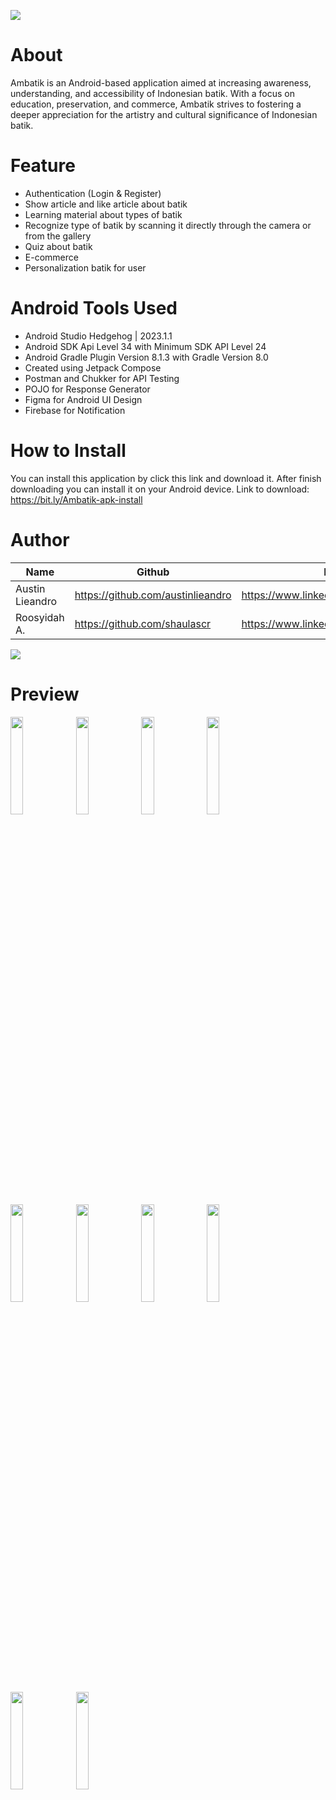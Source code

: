 <p>
  <img src="https://github.com/austinlieandro/Ambatik/blob/master/asset/Thumbnail.jpg"/>
</p>

# About
Ambatik is an Android-based application aimed at increasing awareness, understanding, and accessibility of Indonesian batik. With a focus on education, preservation, and commerce, Ambatik strives to fostering a deeper appreciation for the artistry and cultural significance of Indonesian batik.

# Feature
- Authentication (Login & Register)
- Show article and like article about batik
- Learning material about types of batik
- Recognize type of batik by scanning it directly through the camera or from the gallery
- Quiz about batik
- E-commerce
- Personalization batik for user

# Android Tools Used
- Android Studio Hedgehog | 2023.1.1
- Android SDK Api Level 34 with Minimum SDK API Level 24
- Android Gradle Plugin Version 8.1.3 with Gradle Version 8.0
- Created using Jetpack Compose
- Postman and Chukker for API Testing
- POJO for Response Generator
- Figma for Android UI Design
- Firebase for Notification

# How to Install
You can install this application by click this link and download it. After finish downloading you can install it on your Android device. Link to download: https://bit.ly/Ambatik-apk-install

# Author
| Name | Github | Linkedin
| --- | --- | --- |
| Austin Lieandro | https://github.com/austinlieandro | https://www.linkedin.com/in/austinlieandro/
| Roosyidah A. | https://github.com/shaulascr | https://www.linkedin.com/in/ralyar/
<a href="https://github.com/austinlieandro/Ambatik/graphs/contributors">
  <img src="https://contrib.rocks/image?repo=austinlieandro/Ambatik" />
</a>

# Preview
<p>
  <img src="https://github.com/austinlieandro/Ambatik/blob/master/asset/1.jpg" width="20%"/>
  <img src="https://github.com/austinlieandro/Ambatik/blob/master/asset/2.jpg" width="20%"/>
  <img src="https://github.com/austinlieandro/Ambatik/blob/master/asset/3.jpg" width="20%"/>
  <img src="https://github.com/austinlieandro/Ambatik/blob/master/asset/4.jpg" width="20%"/>
  <img src="https://github.com/austinlieandro/Ambatik/blob/master/asset/5.jpg" width="20%"/>
  <img src="https://github.com/austinlieandro/Ambatik/blob/master/asset/6.jpg" width="20%"/>
  <img src="https://github.com/austinlieandro/Ambatik/blob/master/asset/7.jpg" width="20%"/>
  <img src="https://github.com/austinlieandro/Ambatik/blob/master/asset/8.jpg" width="20%"/>
  <img src="https://github.com/austinlieandro/Ambatik/blob/master/asset/9.jpg" width="20%"/>
  <img src="https://github.com/austinlieandro/Ambatik/blob/master/asset/10.jpg" width="20%"/>
</p>
